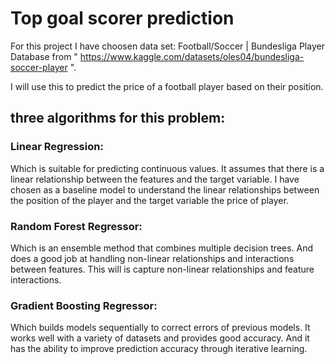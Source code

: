 # Top goal scorer prediction

For this project I have choosen data set: Football/Soccer | Bundesliga Player Database from  " https://www.kaggle.com/datasets/oles04/bundesliga-soccer-player ".

I will use this to predict the price of a football player based on their position.

## three algorithms for this problem:

### Linear Regression:
Which is suitable for predicting continuous values. It assumes that there is a linear relationship between the features and the target variable.  I have chosen as a baseline model to understand the linear relationships between the position of the player and the target variable the price of player.

### Random Forest Regressor:
Which is an ensemble method that combines multiple decision trees. And does a good job at handling non-linear relationships and interactions between features. This will is capture non-linear relationships and feature interactions.

### Gradient Boosting Regressor:
Which builds models sequentially to correct errors of previous models. It works well with a variety of datasets and provides good accuracy. And it has the ability to improve prediction accuracy through iterative learning.
